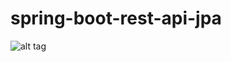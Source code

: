 # spring-boot-rest-api-jpa

![alt tag](http://i.piccy.info/i9/1ee792a63ff78b968d9ebd458076e7a8/1501270332/66087/1165778/Screenshot_1.jpg)
